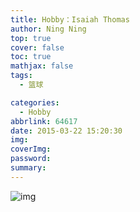 ```yaml
---
title: Hobby：Isaiah Thomas
author: Ning Ning
top: true
cover: false
toc: true
mathjax: false
tags:
  - 篮球

categories:
  - Hobby
abbrlink: 64617
date: 2015-03-22 15:20:30
img:
coverImg:
password:
summary:
---
```

![img](https://cdn.jsdelivr.net/gh/CoreyTao/photo2/IT3.jpg)

### 






